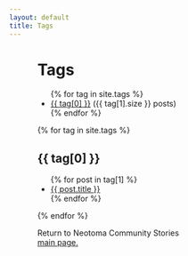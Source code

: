 ```yaml
---
layout: default
title: Tags
---
```


<style>

  #main {
    margin-left: 10%;
    margin-right: 10%;
    border-bottom: 1px solid var(--neotoma-brown-200);
  }
  
</style>

<div id="main">
<h1>Tags</h1>

<ul>
  {% for tag in site.tags %}
    <li>
      <a href="#{{ tag[0] }}">{{ tag[0] }}</a> ({{ tag[1].size }} posts)
    </li>
  {% endfor %}
</ul>

{% for tag in site.tags %}
  <h2 id="{{ tag[0] }}">{{ tag[0] }}</h2>
  <ul>
    {% for post in tag[1] %}
      <li><a href="{{ post.url | relative_url }}">{{ post.title }}</a></li>
    {% endfor %}
  </ul>
{% endfor %}
</div>

<div style="display:grid;grid-template-columns:2fr 1fr; margin-left:10%;margin-right:10%;">
<div id="return">
  <p>Return to Neotoma Community Stories <a href="https://neotomacommunity.github.io/">main page.</a></p>
</div>
</div>
